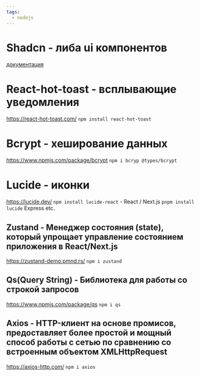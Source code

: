 ```yaml
---
tags:
  - nodejs
---
```

# Shadcn - либа ui компонентов
[документация](https://ui.shadcn.com/)
# React-hot-toast - всплывающие уведомления
https://react-hot-toast.com/
`npm install react-hot-toast`
# Bcrypt - хеширование данных
https://www.npmjs.com/package/bcrypt
`npm i bcryp @types/bcrypt` 
# Lucide - иконки
https://lucide.dev/
`npm install lucide-react` - React / Next.js
`pnpm install lucide` Express etc.
## Zustand - Менеджер состояния (state), который упрощает управление состоянием приложения в React/Next.js
https://zustand-demo.pmnd.rs/
`npm i zustand`
## Qs(Query String) - Библиотека для работы со строкой запросов 
https://www.npmjs.com/package/qs
`npm i qs`
## Axios - HTTP-клиент на основе промисов, предоставляет более простой и мощный способ работы с сетью по сравнению со встроенным объектом XMLHttpRequest
https://axios-http.com/
`npm i axios`